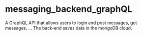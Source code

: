 # messaging_backend_graphQL
A GraphQL API that allows users to login and  post messages, get messages, ... The back-end saves data in the mongoDB cloud.
